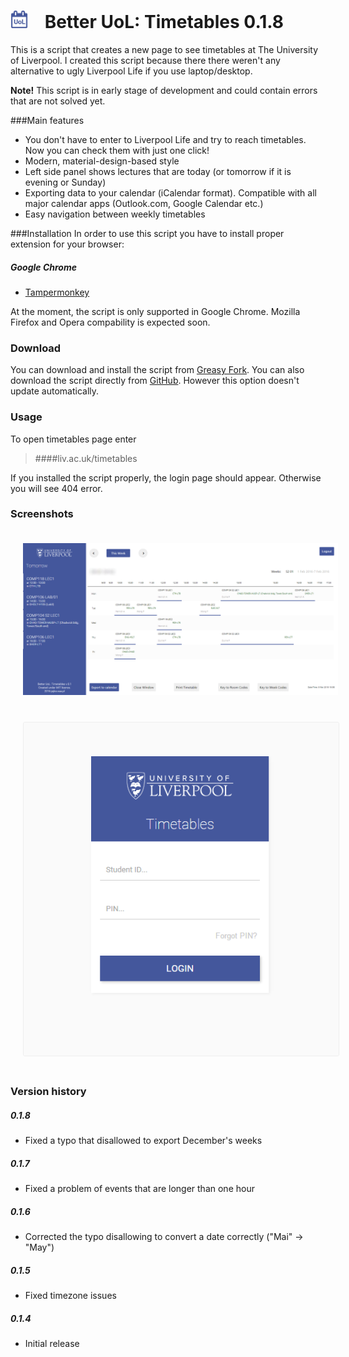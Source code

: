 <img src="icon-128x128.png?raw=true" width="28" height="28" style="margin-right: 20px;" /> Better UoL: Timetables 0.1.8
==================================
This is a script that creates a new page to see timetables at The University of Liverpool. I created this script because there there weren't any alternative to ugly Liverpool Life if you use laptop/desktop.

**Note!** This script is in early stage of development and could contain errors that are not solved yet.

###Main features
- You don't have to enter to Liverpool Life and try to reach timetables. Now you can check them with just one click!
- Modern, material-design-based style
- Left side panel shows lectures that are today (or tomorrow if it is evening or Sunday)
- Exporting data to your calendar (iCalendar format). Compatible with all major calendar apps (Outlook.com, Google Calendar etc.)
- Easy navigation between weekly timetables

###Installation
In order to use this script you have to install proper extension for your browser:
##### Google Chrome
* [Tampermonkey](https://chrome.google.com/webstore/detail/tampermonkey/dhdgffkkebhmkfjojejmpbldmpobfkfo)

At the moment, the script is only supported in Google Chrome. Mozilla Firefox and Opera compability is expected soon.

### Download
You can download and install the script from [Greasy Fork](https://greasyfork.org/en/scripts/17806-better-uol-timetables).
You can also download the script directly from [GitHub](https://raw.githubusercontent.com/JoJk0/JJK-UoL-Timetables/master/betterUoLTimetables.js). However this option doesn't update automatically.

### Usage
To open timetables page enter

> ####liv.ac.uk/timetables

If you installed the script properly, the login page should appear. Otherwise you will see 404 error.

### Screenshots

<img src="screenshot1.PNG?raw=true" width="600" style="margin: 20px; border-radius: 3px: border: 1px solid #eee" />
<img src="screenshot2.PNG?raw=true" width="600" style="margin: 20px; border-radius: 3px; border: 1px solid #eee" />

### Version history

##### 0.1.8
- Fixed a typo that disallowed to export December's weeks

##### 0.1.7
- Fixed a problem of events that are longer than one hour

##### 0.1.6
- Corrected the typo disallowing to convert a date correctly ("Mai" -> "May")

##### 0.1.5
- Fixed timezone issues

##### 0.1.4
- Initial release
